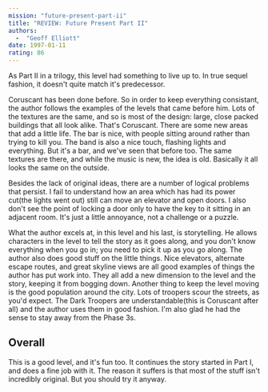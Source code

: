 ```yaml
---
mission: "future-present-part-ii"
title: "REVIEW: Future Present Part II"
authors: 
  -  "Geoff Elliott"
date: 1997-01-11
rating: 86
---
```


As Part II in a trilogy, this level had something to live up to. In true sequel fashion, it doesn't quite match it's predecessor.

Coruscant has been done before. So in order to keep everything consistant, the author follows the examples of the levels that came before him. Lots of the textures are the same, and so is most of the design: large, close packed buildings that all look alike. That's Coruscant. There are some new areas that add a little life. The bar is nice, with people sitting around rather than trying to kill you. The band is also a nice touch, flashing lights and everything. But it's a bar, and we've seen that before too. The same textures are there, and while the music is new, the idea is old. Basically it all looks the same on the outside.

Besides the lack of original ideas, there are a number of logical problems that persist. I fail to understand how an area which has had its power cut(the lights went out) still can move an elevator and open doors. I also don't see the point of locking a door only to have the key to it sitting in an adjacent room. It's just a little annoyance, not a challenge or a puzzle.

What the author excels at, in this level and his last, is storytelling. He allows characters in the level to tell the story as it goes along, and you don't know everything when you go in; you need to pick it up as you go along. The author also does good stuff on the little things. Nice elevators, alternate escape routes, and great skyline views are all good examples of things the author has put work into. They all add a new dimension to the level and the story, keeping it from bogging down. Another thing to keep the level moving is the good population around the city. Lots of troopers scour the streets, as you'd expect. The Dark Troopers are understandable(this is Coruscant after all) and the author uses them in good fashion. I'm also glad he had the sense to stay away from the Phase 3s.

## Overall

This is a good level, and it's fun too. It continues the story started in Part I, and does a fine job with it. The reason it suffers is that most of the stuff isn't incredibly original. But you should try it anyway.